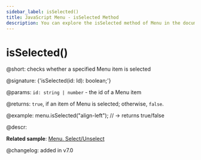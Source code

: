 ```yaml
---
sidebar_label: isSelected()
title: JavaScript Menu - isSelected Method 
description: You can explore the isSelected method of Menu in the documentation of the DHTMLX JavaScript UI library. Browse developer guides and API reference, try out code examples and live demos, and download a free 30-day evaluation version of DHTMLX Suite 7.
---
```


# isSelected()

@short: checks whether a specified Menu item is selected

@signature: {'isSelected(id: Id): boolean;'}

@params:
`id: string | number` - the id of a Menu item

@returns:
`true`, if an item of Menu is selected; otherwise, `false`.

@example:
menu.isSelected("align-left"); // -> returns true/false

@descr:

**Related sample**: [Menu. Select/Unselect](https://snippet.dhtmlx.com/9qqah8ex)

@changelog:
added in v7.0

[comment]: # (@related: menu/work_with_menu.md#checkingifamenuitemisselected)

[comment]: # (@relatedapi: menu/api/menu_select_method.md menu/api/menu_unselect_method.md menu/api/menu_getselected_method.md)
